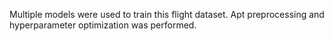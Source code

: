 Multiple models were used to train this flight dataset. Apt preprocessing and hyperparameter optimization was performed.
